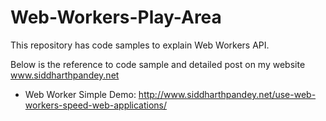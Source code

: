 # Web-Workers-Play-Area
This repository has code samples to explain Web Workers API.

Below is the reference to code sample and detailed post on my website www.siddharthpandey.net

 - Web Worker Simple Demo: http://www.siddharthpandey.net/use-web-workers-speed-web-applications/
